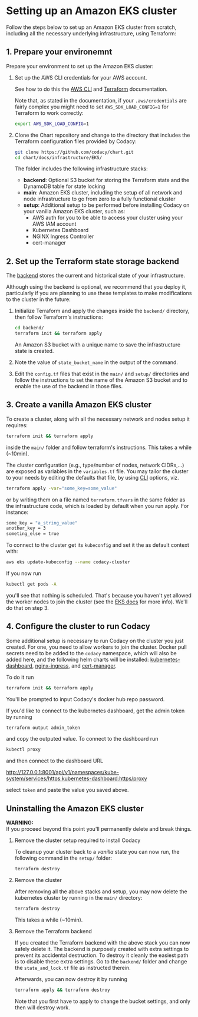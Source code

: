 # Setting up an Amazon EKS cluster

Follow the steps below to set up an Amazon EKS cluster from scratch, including all the necessary underlying infrastructure, using Terraform:

## 1. Prepare your environemnt

Prepare your environment to set up the Amazon EKS cluster:

1. Set up the AWS CLI credentials for your AWS account.

    See how to do this the [AWS CLI](https://docs.aws.amazon.com/polly/latest/dg/setup-aws-cli.html) and [Terraform](https://www.terraform.io/docs/providers/aws/index.html) documentation.

    Note that, as stated in the documentation, if your `.aws/credentials` are fairly complex you might need to set `AWS_SDK_LOAD_CONFIG=1` for Terraform to work correctly:

    ```bash
    export AWS_SDK_LOAD_CONFIG=1
    ```

1. Clone the Chart repository and change to the directory that includes the Terraform configuration files provided by Codacy:

    ```bash
    git clone https://github.com/codacy/chart.git
    cd chart/docs/infrastructure/EKS/
    ```

    The folder includes the following infrastructure stacks:

    * **backend**: Optional S3 bucket for storing the Terraform state and the DynamoDB table for state locking
    * **main**: Amazon EKS cluster, including the setup of all network and node infrastructure to go from zero to a fully functional cluster
    * **setup**: Additional setup to be performed before installing Codacy on your vanilla Amazon EKS cluster, such as:
        * AWS auth for you to be able to access your cluster using your AWS IAM account
        * Kubernetes Dashboard
        * NGINX Ingress Controller
        * cert-manager

## 2. Set up the Terraform state storage backend

The [backend](https://www.terraform.io/docs/backends/index.html) stores the current and historical state of your infrastructure.

Although using the backend is optional, we recommend that you deploy it, particularly if you are planning to use these templates to make modifications to the cluster in the future:

1. Initialize Terraform and apply the changes inside the `backend/` directory, then follow Terraform's instructions:

    ```bash
    cd backend/
    terraform init && terraform apply
    ```

    An Amazon S3 bucket with a unique name to save the infrastructure state is created.

1. Note the value of `state_bucket_name` in the output of the command.

1. Edit the `config.tf` files that exist in the `main/` and `setup/` directories and follow the instructions to set the name of the Amazon S3 bucket and to enable the use of the backend in those files.

## 3. Create a vanilla Amazon EKS cluster

To create a cluster, along with all the necessary network and nodes setup
it requires:

```bash
terraform init && terraform apply
```

inside the `main/` folder and follow terraform's instructions. This takes a while (~10min).

The cluster configuration (e.g., type/number of nodes, network CIDRs,...)
are exposed as variables in the `variables.tf` file. You may tailor the cluster
to your needs by editing the defaults that file, by using
[CLI](https://www.terraform.io/docs/configuration/variables.html) options, viz.

```bash
terraform apply -var="some_key=some_value"
```

or by writing them on a file named `terraform.tfvars` in the same folder
as the infrastructure code, which is loaded by default when you run apply.
For instance:

```bash
some_key = "a_string_value"
another_key = 3
someting_else = true
```

To connect to the cluster get its `kubeconfig` and set it the as default
context with:

```bash
aws eks update-kubeconfig --name codacy-cluster
```

If you now run

```bash
kubectl get pods -A
```

you'll see that nothing is scheduled. That's because you haven't yet allowed
the worker nodes to join the cluster
(see the [EKS docs](https://docs.aws.amazon.com/eks/latest/userguide/add-user-role.html) for more info). We'll do that on step 3.

## 4. Configure the cluster to run Codacy

Some additional setup  is necessary to run Codacy on the cluster you just created.
For one, you need to allow workers to join the cluster. Docker pull secrets need to be added to the `codacy` namespace, which will also be added here,
and the following helm charts will be installed:
[kubernetes-dashboard](https://kubernetes.io/docs/tasks/access-application-cluster/web-ui-dashboard/),
[nginx-ingress](https://github.com/helm/charts/tree/master/stable/nginx-ingress), and
[cert-manager](https://github.com/jetstack/cert-manager).

To do it run

```bash
terraform init && terraform apply
```

You'll be prompted to input Codacy's docker hub repo password.

If you'd like to connect to the kubernetes dashboard, get the admin token
by running

```bash
terraform output admin_token
```

and copy the outputed value. To connect to the dashboard run

```bash
kubectl proxy
```

and then connect to the dashboard URL

<http://127.0.0.1:8001/api/v1/namespaces/kube-system/services/https:kubernetes-dashboard:https/proxy>

select `token` and paste the value you saved above.

## Uninstalling the Amazon EKS cluster

**WARNING:**  
If you proceed beyond this point you'll permanently delete and break things.

1. Remove the cluster setup required to install Codacy

    To cleanup your cluster back to a _vanilla_ state you can now run,
    the following command in the `setup/` folder:

    ```bash
    terraform destroy
    ```

1. Remove the cluster

    After removing all the above stacks and setup, you may now delete the kubernetes
    cluster by running in the `main/` directory:

    ```bash
    terraform destroy
    ```

    This takes a while (~10min).

1. Remove the Terraform backend

    If you created the Terraform backend with the above stack you can now safely
    delete it. The backend is purposely created with extra settings to prevent
    its accidental destruction. To destroy it cleanly the easiest path is to disable
    these extra settings. Go to the `backend/` folder and change the `state_and_lock.tf`
    file as instructed therein.

    Afterwards, you can now destroy it by running

    ```bash
    terraform apply && terraform destroy
    ```

    Note that you first have to apply to change the bucket settings, and only
    then will destroy work.
